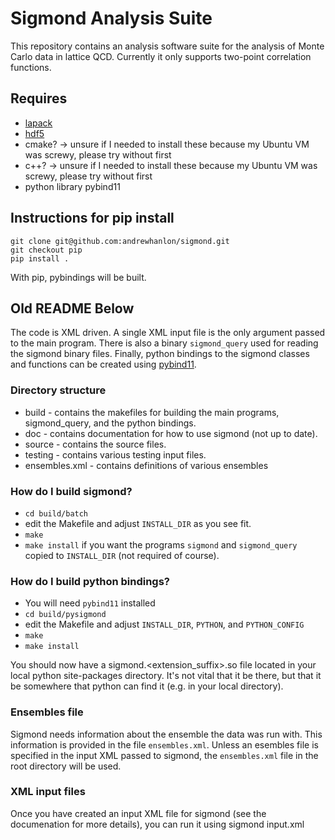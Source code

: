 # Sigmond Analysis Suite #

This repository contains an analysis software suite for the analysis of Monte Carlo data in lattice QCD.
Currently it only supports two-point correlation functions.

## Requires 

- [lapack](https://netlib.org/lapack/)
- [hdf5](https://docs.hdfgroup.org/hdf5/develop/_h_d_f5_examples.html)
- cmake? -> unsure if I needed to install these because my Ubuntu VM was screwy, please try without first
- c++? -> unsure if I needed to install these because my Ubuntu VM was screwy, please try without first
- python library pybind11

## Instructions for pip install ## 

```
git clone git@github.com:andrewhanlon/sigmond.git
git checkout pip
pip install .
```
With pip, pybindings will be built. 


## Old README Below ##

The code is XML driven.
A single XML input file is the only argument passed to the main program.
There is also a binary `sigmond_query` used for reading the sigmond binary files.
Finally, python bindings to the sigmond classes and functions can be created using [pybind11](https://pybind11.readthedocs.io/en/stable/).


### Directory structure ###

- build - contains the makefiles for building the main programs, sigmond_query, and the python bindings.
- doc - contains documentation for how to use sigmond (not up to date).
- source - contains the source files.
- testing - contains various testing input files.
- ensembles.xml - contains definitions of various ensembles

### How do I build sigmond? ###

- `cd build/batch`
- edit the Makefile and adjust `INSTALL_DIR` as you see fit.
- `make`
- `make install` if you want the programs `sigmond` and `sigmond_query` copied to `INSTALL_DIR` (not required of course).

### How do I build python bindings? ###

- You will need `pybind11` installed
- `cd build/pysigmond`
- edit the Makefile and adjust `INSTALL_DIR`, `PYTHON`, and `PYTHON_CONFIG`
- `make`
- `make install`

You should now have a sigmond.<extension_suffix>.so file located in your local python site-packages directory.
It's not vital that it be there, but that it be somewhere that python can find it (e.g. in your local directory).

### Ensembles file ###

Sigmond needs information about the ensemble the data was run with.
This information is provided in the file `ensembles.xml`.
Unless an esembles file is specified in the input XML passed to sigmond,
the `ensembles.xml` file in the root directory will be used.

### XML input files ###

Once you have created an input XML file for sigmond (see the documenation for more details), you can run it using
  sigmond input.xml
